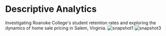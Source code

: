 # Descriptive Analytics
Investigating Roanoke College's student retention rates and exploring the dynamics of home sale pricing in Salem, Virginia. 
![snapshot1](https://github.com/sm-11/Github-Portfolio/assets/117120122/a1915ba9-d5e6-4b2d-aecf-cabf81a73f9f)
![snapshot3](https://github.com/sm-11/Github-Portfolio/assets/117120122/78943467-fdf3-4de8-b4be-d975d28a9236)


